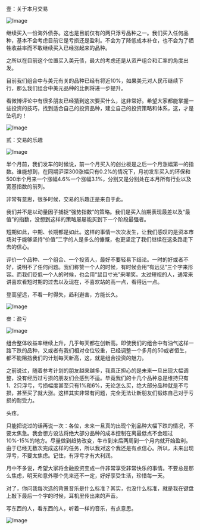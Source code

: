
壹：关于本月交易



![Image](http://mmbiz.qpic.cn/mmbiz_png/SEPick5M9xjMpI3SoyTylxJ2Pye5M3junDwkvZZ9O98ujjv9ibY0GUXoVyEibwGFNPticV0eJUH7eesSYluERH6VlQ/640?wx_fmt=png&tp=webp&wxfrom=5&wx_lazy=1&wx_co=1)

继续买入一份海外债券。这也是目前仅有的两只浮亏品种之一。我们买入任何品种，基本不会考虑目前它是亏损还是盈利。不会为了降低成本补仓，也不会为了牺牲收益率而不敢继续买入已经涨起来的品种。



之所以在目前这个位置买入美元债，最大的考虑还是从资产组合和汇率的角度出发。



目前我们组合中与美元有关的品种已经有将近10%，如果美元对人民币继续下行，那么我们组合中美元品种的比例将进一步提升。



看微博评论中有很多朋友已经猜到这次要买什么，这非常好。希望大家都能掌握一些投资的技巧，找到适合自己的投资品种，建立自己的投资策略和体系，这，才是坠吼的！

![Image](http://mmbiz.qpic.cn/mmbiz_png/SEPick5M9xjMpI3SoyTylxJ2Pye5M3junFaOBqWRE3XdzdqCRLsBOn5VDWbMqxc7WSgDfMad7gc8l2mBqeKNFJA/640?wx_fmt=png&tp=webp&wxfrom=5&wx_lazy=1&wx_co=1)







贰：交易的乐趣



![Image](http://mmbiz.qpic.cn/mmbiz_png/SEPick5M9xjMpI3SoyTylxJ2Pye5M3junDwkvZZ9O98ujjv9ibY0GUXoVyEibwGFNPticV0eJUH7eesSYluERH6VlQ/640?wx_fmt=png&tp=webp&wxfrom=5&wx_lazy=1&wx_co=1)

半个月前，我们发车的时候说，前一个月买入的创业板是之后一个月涨幅第一的指数。谁能想到，在同期沪深300涨幅只有0.2%的情况下，月初发车买入的环保和500半个月来一个涨幅4.6%一个涨幅3.1%，分别又是分别处在本月所有行业以及宽基指数的前列。



非常有意思，很多时候，交易的乐趣正是来自于此。



我们并不是以动量因子捕捉“强势指数”的策略。我们是买入前期表现最差以及“最值”的指数，没想到这样的策略屡屡能买到下一个阶段最强者。



短期如此，中期、长期都是如此。这样的事情一次次发生，让我们感叹的是资本市场对于能够坚持“价值”二字的人是多么的慷慨，也更坚定了我们继续在这条路走下去的信心。



评价一个品种、一个组合、一个投资人，最好不要轻易下结论。一时的好或者不好，说明不了任何问题。我们称赞一个人的时候，有时候会用“有远见”三个字来形容。而我们贬低一个人的时候，也会用“鼠目寸光”来嘲笑。太过短视的人，通常来讲喜欢看短时期的过去以及现在，不喜欢站的高一点，看得远一点。



登高望远，不看一时得失，趋利避害，方能长久。

![Image](http://mmbiz.qpic.cn/mmbiz_png/SEPick5M9xjMpI3SoyTylxJ2Pye5M3junFaOBqWRE3XdzdqCRLsBOn5VDWbMqxc7WSgDfMad7gc8l2mBqeKNFJA/640?wx_fmt=png&tp=webp&wxfrom=5&wx_lazy=1&wx_co=1)







叁：盈亏



![Image](http://mmbiz.qpic.cn/mmbiz_png/SEPick5M9xjMpI3SoyTylxJ2Pye5M3junDwkvZZ9O98ujjv9ibY0GUXoVyEibwGFNPticV0eJUH7eesSYluERH6VlQ/640?wx_fmt=png&tp=webp&wxfrom=5&wx_lazy=1&wx_co=1)

组合整体收益率继续上升，几乎每天都在创新高。即使我们的组合中有油气这样一路下跌的品种，又或者有我们相对仓位较重，已经调整一个多月的50或者恒生，都不能阻挡我们的计划每天新高，这，就是组合投资的魅力。



之前说过，随着参考计划的朋友越来越多，我真正担心的是未来一旦出现大幅调整，没有经历过亏损的朋友们会感到不适。毕竟我们的十几个品种总是维持只有1、2只浮亏，亏损幅度甚至只有1%和6%，无论怎么买，绝大部分品种就是不亏损，甚至买了就大涨。这样其实非常有问题，完全无法让新朋友们锻炼自己对于亏损的耐受力。



头疼。



只能把说过的话再说一次：各位，未来一旦真的出现个别品种大幅下跌的情况，不要太焦急。我会想方设法将绝大部分品种的成本控制在离最低点不会超过10%-15%的地方。尽量做到趋势改变，牛市到来后两周到一个月内就开始盈利。由于已经无数次完成这样的任务，所以我对这个我还是有点信心。所以，未来出现浮亏，不要太焦虑。记住，有浮亏才有大利润。



月中不多说，希望大家将金融投资变成一件非常享受非常快乐的事情。不要总是那么焦虑，明天和意外哪个先来还不一定，好好享受生活，珍惜每一天。



对了，你问我每次选的背景音乐是什么标准？其实，也没什么标准，就是我在键盘上敲下最后一个字的时候，耳机里传出来的声音。



写东西的人，看东西的人，听着一样的音乐，有点意思。

![Image](http://mmbiz.qpic.cn/mmbiz_png/SEPick5M9xjMpI3SoyTylxJ2Pye5M3junFaOBqWRE3XdzdqCRLsBOn5VDWbMqxc7WSgDfMad7gc8l2mBqeKNFJA/640?wx_fmt=png&tp=webp&wxfrom=5&wx_lazy=1&wx_co=1)